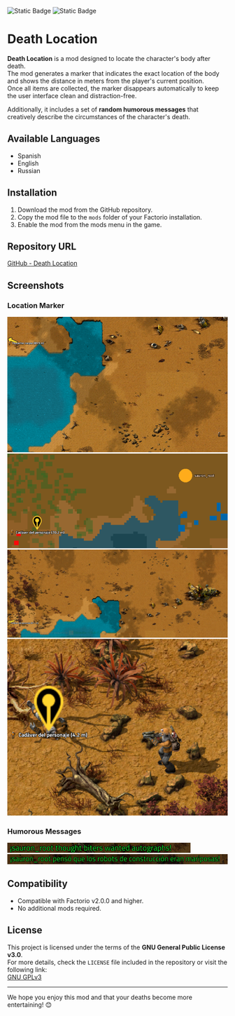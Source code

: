 ![Static Badge](https://img.shields.io/badge/Factorio-v2.0.0-brightgreen) ![Static Badge](https://img.shields.io/badge/Death%20Location-v1.0.0-brightgreen)

# Death Location

**Death Location** is a mod designed to locate the character's body after death.  
The mod generates a marker that indicates the exact location of the body and shows the distance in meters from the player's current position.  
Once all items are collected, the marker disappears automatically to keep the user interface clean and distraction-free.  

Additionally, it includes a set of **random humorous messages** that creatively describe the circumstances of the character's death.  

## Available Languages
- Spanish  
- English  
- Russian  

## Installation
1. Download the mod from the GitHub repository.  
2. Copy the mod file to the `mods` folder of your Factorio installation.  
3. Enable the mod from the mods menu in the game.  

## Repository URL
[GitHub - Death Location](https://github.com/matiaslawwliet/factorio-death-location.git)

## Screenshots
### Location Marker
![Marker](https://raw.githubusercontent.com/matiaslawwliet/factorio-death-location/refs/heads/main/images/img1.png )  
![Marker](https://raw.githubusercontent.com/matiaslawwliet/factorio-death-location/refs/heads/main/images/img2.png)  
![Marker](https://raw.githubusercontent.com/matiaslawwliet/factorio-death-location/refs/heads/main/images/img3.png)  
![Marker](https://raw.githubusercontent.com/matiaslawwliet/factorio-death-location/refs/heads/main/images/img4.png)  

### Humorous Messages
![Messages](https://raw.githubusercontent.com/matiaslawwliet/factorio-death-location/refs/heads/main/images/message1.png)
![Messages](https://raw.githubusercontent.com/matiaslawwliet/factorio-death-location/refs/heads/main/images/message2.png)

## Compatibility
- Compatible with Factorio v2.0.0 and higher.  
- No additional mods required.  

## License
This project is licensed under the terms of the **GNU General Public License v3.0**.  
For more details, check the `LICENSE` file included in the repository or visit the following link:  
[GNU GPLv3](https://www.gnu.org/licenses/gpl-3.0.html)

---

We hope you enjoy this mod and that your deaths become more entertaining! 😊